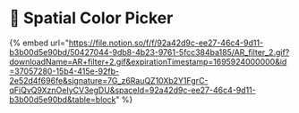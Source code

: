 # 🌈 Spatial Color Picker

{% embed url="https://file.notion.so/f/f/92a42d9c-ee27-46c4-9d11-b3b00d5e90bd/50427044-9db8-4b23-9761-5fcc384ba185/AR_filter_2.gif?downloadName=AR+filter+2.gif&expirationTimestamp=1695924000000&id=37057280-15b4-415e-92fb-2e52d4f696fe&signature=7G_z6RauQZ10Xb2Y1FgrC-qFiQvQ9XznOeIyCV3egDU&spaceId=92a42d9c-ee27-46c4-9d11-b3b00d5e90bd&table=block" %}
